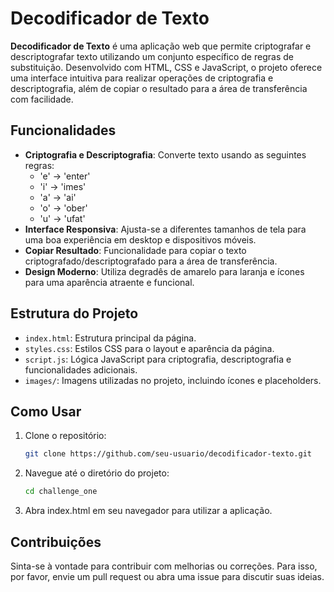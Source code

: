 # Decodificador de Texto

**Decodificador de Texto** é uma aplicação web que permite criptografar e descriptografar texto utilizando um conjunto específico de regras de substituição. Desenvolvido com HTML, CSS e JavaScript, o projeto oferece uma interface intuitiva para realizar operações de criptografia e descriptografia, além de copiar o resultado para a área de transferência com facilidade.

## Funcionalidades

- **Criptografia e Descriptografia**: Converte texto usando as seguintes regras:
  - 'e' → 'enter'
  - 'i' → 'imes'
  - 'a' → 'ai'
  - 'o' → 'ober'
  - 'u' → 'ufat'
- **Interface Responsiva**: Ajusta-se a diferentes tamanhos de tela para uma boa experiência em desktop e dispositivos móveis.
- **Copiar Resultado**: Funcionalidade para copiar o texto criptografado/descriptografado para a área de transferência.
- **Design Moderno**: Utiliza degradês de amarelo para laranja e ícones para uma aparência atraente e funcional.

## Estrutura do Projeto

- `index.html`: Estrutura principal da página.
- `styles.css`: Estilos CSS para o layout e aparência da página.
- `script.js`: Lógica JavaScript para criptografia, descriptografia e funcionalidades adicionais.
- `images/`: Imagens utilizadas no projeto, incluindo ícones e placeholders.

## Como Usar

1. Clone o repositório:
   ```bash
   git clone https://github.com/seu-usuario/decodificador-texto.git
   ```
   
2. Navegue até o diretório do projeto:
   ```bash
   cd challenge_one
   ```

3. Abra index.html em seu navegador para utilizar a aplicação.


## Contribuições

Sinta-se à vontade para contribuir com melhorias ou correções. Para isso, por favor, envie um pull request ou abra uma issue para discutir suas ideias.
